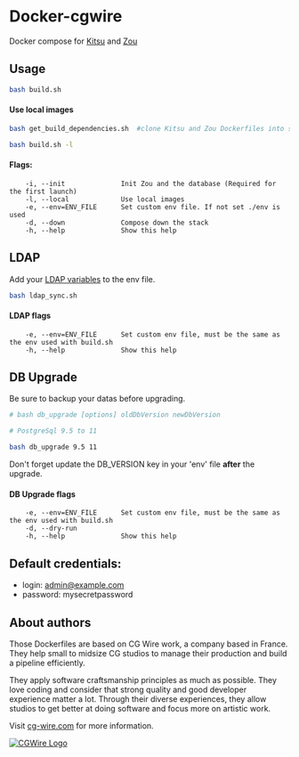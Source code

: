 # Docker-cgwire

Docker compose for [Kitsu](https://kitsu.cg-wire.com/) and [Zou](https://zou.cg-wire.com/)

## Usage

```bash
bash build.sh
```

#### Use local images

```bash
bash get_build_dependencies.sh  #clone Kitsu and Zou Dockerfiles into subfolders

bash build.sh -l 
```

#### Flags:

```
    -i, --init              Init Zou and the database (Required for the first launch)
    -l, --local             Use local images
    -e, --env=ENV_FILE      Set custom env file. If not set ./env is used
    -d, --down              Compose down the stack
    -h, --help              Show this help
```

## LDAP

Add your [LDAP variables](https://zou.cg-wire.com/configuration/#ldap) to the env file.

```bash
bash ldap_sync.sh
```

#### LDAP flags

```
    -e, --env=ENV_FILE      Set custom env file, must be the same as the env used with build.sh
    -h, --help              Show this help
```

## DB Upgrade

<div class="alert alert-danger">
Be sure to backup your datas before upgrading.
</div>


```bash
# bash db_upgrade [options] oldDbVersion newDbVersion

# PostgreSql 9.5 to 11

bash db_upgrade 9.5 11
```

Don't forget update the DB_VERSION key in your 'env' file **after** the upgrade. 

#### DB Upgrade flags

```
    -e, --env=ENV_FILE      Set custom env file, must be the same as the env used with build.sh
    -d, --dry-run           
    -h, --help              Show this help
```

## Default credentials:

* login: admin@example.com
* password: mysecretpassword

## About authors

Those Dockerfiles are based on CG Wire work, a company based in France. They help small
to midsize CG studios to manage their production and build a pipeline
efficiently.

They apply software craftsmanship principles as much as possible. They love
coding and consider that strong quality and good developer experience matter a lot.
Through their diverse experiences, they allow studios to get better at doing
software and focus more on  artistic work.

Visit [cg-wire.com](https://cg-wire.com) for more information.

[![CGWire Logo](https://zou.cg-wire.com/cgwire.png)](https://cgwire.com)
